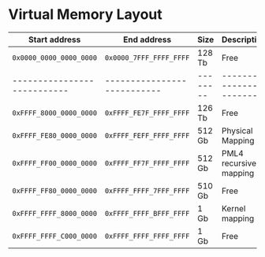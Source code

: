# Virtual Memory Layout

| Start address             | End address               | Size   | Description            |
|---------------------------|---------------------------|--------|------------------------|
| ``0x0000_0000_0000_0000`` | ``0x0000_7FFF_FFFF_FFFF`` | 128 Tb | Free                   |
|---------------------------|---------------------------|--------|------------------------|
| ``0xFFFF_8000_0000_0000`` | ``0xFFFF_FE7F_FFFF_FFFF`` | 126 Tb | Free                   |
| ``0xFFFF_FE80_0000_0000`` | ``0xFFFF_FEFF_FFFF_FFFF`` | 512 Gb | Physical Mapping       |
| ``0xFFFF_FF00_0000_0000`` | ``0xFFFF_FF7F_FFFF_FFFF`` | 512 Gb | PML4 recursive mapping |
| ``0xFFFF_FF80_0000_0000`` | ``0xFFFF_FFFF_7FFF_FFFF`` | 510 Gb | Free                   |
| ``0xFFFF_FFFF_8000_0000`` | ``0xFFFF_FFFF_BFFF_FFFF`` | 1 Gb   | Kernel mapping         |
| ``0xFFFF_FFFF_C000_0000`` | ``0xFFFF_FFFF_FFFF_FFFF`` | 1 Gb   | Free                   |
